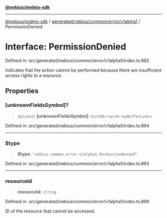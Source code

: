 [**@nebius/nodejs-sdk**](../../../../../../README.md)

---

[@nebius/nodejs-sdk](../../../../../../README.md) / [generated/nebius/common/error/v1alpha1](../README.md) / PermissionDenied

# Interface: PermissionDenied

Defined in: src/generated/nebius/common/error/v1alpha1/index.ts:892

Indicates that the action cannot be performed because there are insufficient access rights to a resource.

## Properties

### \[unknownFieldsSymbol\]?

> `optional` **\[unknownFieldsSymbol\]**: `Uint8Array`\<`ArrayBufferLike`\>

Defined in: src/generated/nebius/common/error/v1alpha1/index.ts:894

---

### $type

> **$type**: `"nebius.common.error.v1alpha1.PermissionDenied"`

Defined in: src/generated/nebius/common/error/v1alpha1/index.ts:893

---

### resourceId

> **resourceId**: `string`

Defined in: src/generated/nebius/common/error/v1alpha1/index.ts:899

ID of the resource that cannot be accessed.
